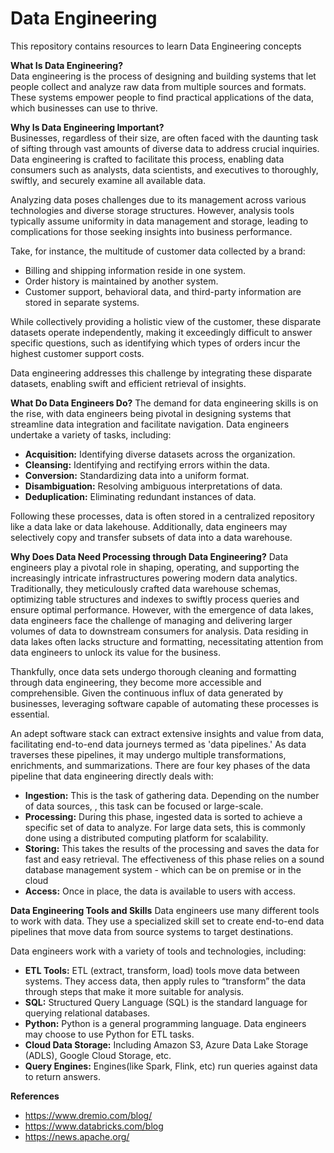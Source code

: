 # Data Engineering

This repository contains resources to learn Data Engineering concepts

**What Is Data Engineering?**
<br/>Data engineering is the process of designing and building systems that let people collect and analyze raw data from multiple sources and formats. These systems empower people to find practical applications of the data, which businesses can use to thrive.
<!--- Diagram-->

**Why Is Data Engineering Important?**
<br/>Businesses, regardless of their size, are often faced with the daunting task of sifting through vast amounts of diverse data to address crucial inquiries. Data engineering is crafted to facilitate this process, enabling data consumers such as analysts, data scientists, and executives to thoroughly, swiftly, and securely examine all available data.

Analyzing data poses challenges due to its management across various technologies and diverse storage structures. However, analysis tools typically assume uniformity in data management and storage, leading to complications for those seeking insights into business performance.

Take, for instance, the multitude of customer data collected by a brand:

- Billing and shipping information reside in one system.
- Order history is maintained by another system.
- Customer support, behavioral data, and third-party information are stored in separate systems.

While collectively providing a holistic view of the customer, these disparate datasets operate independently, making it exceedingly difficult to answer specific questions, such as identifying which types of orders incur the highest customer support costs.

Data engineering addresses this challenge by integrating these disparate datasets, enabling swift and efficient retrieval of insights.

**What Do Data Engineers Do?**
The demand for data engineering skills is on the rise, with data engineers being pivotal in designing systems that streamline data integration and facilitate navigation. Data engineers undertake a variety of tasks, including:

- **Acquisition:** Identifying diverse datasets across the organization.
- **Cleansing:** Identifying and rectifying errors within the data.
- **Conversion:** Standardizing data into a uniform format.
- **Disambiguation:** Resolving ambiguous interpretations of data.
- **Deduplication:** Eliminating redundant instances of data.

Following these processes, data is often stored in a centralized repository like a data lake or data lakehouse. Additionally, data engineers may selectively copy and transfer subsets of data into a data warehouse.

**Why Does Data Need Processing through Data Engineering?**
Data engineers play a pivotal role in shaping, operating, and supporting the increasingly intricate infrastructures powering modern data analytics. Traditionally, they meticulously crafted data warehouse schemas, optimizing table structures and indexes to swiftly process queries and ensure optimal performance. However, with the emergence of data lakes, data engineers face the challenge of managing and delivering larger volumes of data to downstream consumers for analysis. Data residing in data lakes often lacks structure and formatting, necessitating attention from data engineers to unlock its value for the business.

Thankfully, once data sets undergo thorough cleaning and formatting through data engineering, they become more accessible and comprehensible. Given the continuous influx of data generated by businesses, leveraging software capable of automating these processes is essential.

An adept software stack can extract extensive insights and value from data, facilitating end-to-end data journeys termed as 'data pipelines.' As data traverses these pipelines, it may undergo multiple transformations, enrichments, and summarizations. There are four key phases of the data pipeline that data engineering directly deals with:

- **Ingestion:** This is the task of gathering data. Depending on the number of data sources, , this task can be focused or large-scale.
- **Processing:** During this phase, ingested data is sorted to achieve a specific set of data to analyze.  For large data sets, this is commonly done using a distributed computing platform for scalability.
- **Storing:** This takes the results of the processing and saves the data for fast and easy retrieval. The effectiveness of this phase relies on a sound database management system - which can be on premise or in the cloud
- **Access:** Once in place, the data is available to users with access.  

**Data Engineering Tools and Skills**
Data engineers use many different tools to work with data. They use a specialized skill set to create end-to-end data pipelines that move data from source systems to target destinations.

Data engineers work with a variety of tools and technologies, including:

- **ETL Tools:** ETL (extract, transform, load) tools move data between systems. They access data, then apply rules to “transform” the data through steps that make it more suitable for analysis.
- **SQL:** Structured Query Language (SQL) is the standard language for querying relational databases.
- **Python:** Python is a general programming language. Data engineers may choose to use Python for ETL tasks.
- **Cloud Data Storage:** Including Amazon S3, Azure Data Lake Storage (ADLS), Google Cloud Storage, etc.
- **Query Engines:** Engines(like Spark, Flink, etc) run queries against data to return answers.

**References**
- https://www.dremio.com/blog/
- https://www.databricks.com/blog
- https://news.apache.org/
